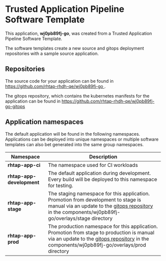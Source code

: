 # Trusted Application Pipeline Software Template

This application, **wj0pb89fj-go**, was created from a Trusted Application Pipeline Software Template.

The software templates create a new source and gitops deployment repositories with a sample source application. 

## Repositories

The source code for your application can be found in [https://github.com/rhtap-rhdh-qe/wj0pb89fj-go ](https://github.com/rhtap-rhdh-qe/wj0pb89fj-go ).
 
The gitops repository, which contains the kubernetes manifests for the application can be found in 
[https://github.com/rhtap-rhdh-qe/wj0pb89fj-go-gitops ](https://github.com/rhtap-rhdh-qe/wj0pb89fj-go-gitops ) 

## Application namespaces 

The default application will be found in the following namespaces. Applications can be deployed into unique namespaces or multiple software templates can also bet generated into the same group namespaces.  

|  Namespace   |  Description   |  
| -------- | -------- |
| **rhtap-app-ci** | The namespace used for CI workloads |
| **rhtap-app-development** | The default application during development. Every build will be deployed to this namespace for testing. |
| **rhtap-app-stage** | The staging namespace for this application. Promotion from development to stage is manual via an update to the [gitops repository](https://github.com/rhtap-rhdh-qe/wj0pb89fj-go-gitops ) in the components/wj0pb89fj-go/overlays/stage directory |
| **rhtap-app-prod** | The production namespace for this application. Promotion from stage to production is manual via an update to the [gitops repository](https://github.com/rhtap-rhdh-qe/wj0pb89fj-go-gitops ) in the components/wj0pb89fj-go/overlays/prod directory |